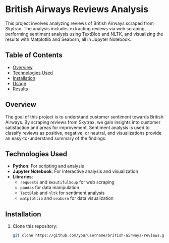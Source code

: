 # British Airways Reviews Analysis

This project involves analyzing reviews of British Airways scraped from Skytrax. The analysis includes extracting reviews via web scraping, performing sentiment analysis using TextBlob and NLTK, and visualizing the results with Matplotlib and Seaborn, all in Jupyter Notebook.

## Table of Contents
- [Overview](#overview)
- [Technologies Used](#technologies-used)
- [Installation](#installation)
- [Usage](#usage)
- [Results](#results)

## Overview
The goal of this project is to understand customer sentiment towards British Airways. By scraping reviews from Skytrax, we gain insights into customer satisfaction and areas for improvement. Sentiment analysis is used to classify reviews as positive, negative, or neutral, and visualizations provide an easy-to-understand summary of the findings.

## Technologies Used
- **Python**: For scripting and analysis
- **Jupyter Notebook**: For interactive analysis and visualization
- **Libraries**:
  - `requests` and `BeautifulSoup` for web scraping
  - `pandas` for data manipulation
  - `TextBlob` and `nltk` for sentiment analysis
  - `matplotlib` and `seaborn` for data visualization

## Installation
1. Clone this repository:
   ```bash
   git clone https://github.com/yourusername/british-airways-reviews.git
